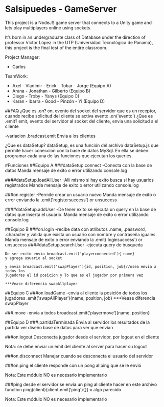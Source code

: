 # Salsipuedes - GameServer
This project is a NodeJS game server that connects to a Unity game and lets play multiplayers online using sockets.

It’s born in an undergraduate class of Database under the direction of professor Victor López in the UTP (Universidad
Tecnológica de Panamá), this project is the final test of the entire classroom. 

Project Manager:
* Carlos

TeamWork:
* Axel - Vladimir - Erick - Tobar - Jorge		(Equipo A)
* Arana - Jonathan - Gilberto				(Equipo B)
* Diego - Troby - Yanys				(Equipo C)
* Karan - Ibarra - Good - Pinzón - Yi			(Equipo D)					

##FAQ
¿Que es .on?
on, evento del socket del servidor que es un receptor, cuando recibe solicitud del cliente se activa evento .on('evento')
¿Que es .emit?
emit, evento del servidor al socket del cliente, envia una solicitud a el cliente

-variacion .bradcast.emit
Envia a los clientes

¿Que es dataSetup?
dataSetup, es una función del archivo dataSetup.js que permite hacer coneccion con la base de datos MySql.
En ella se deben programar cada una de las funciones que ejecutan los queries.


#Funciones
##Equipo A
###dataSetup.connect
	-Conecta con la base de datos
	Manda mensaje de exito o error utilizando console.log

####dataSetup.loadAllUser
	-Alli mismo si hay exito busca si hay usuarios registrados
	Manda mensaje de exito o error utilizando console.log

###on.register
        -Permite crear un usuario nuevo
Manda mensaje de exito o error enviando la .emit('registersuccess') or unsuccess

####dataSetup.addUser
	-De tener exito se ejecuta un query en la base de datos que inserta el usuario.
	Manda mensaje de exito o error utilizando console.log


##Equipo B
###on.login
    -recibe data con atributos .name, .password, .character y valida que exista 
    un usuario con nombre y contraseña iguales.
Manda mensaje de exito o error enviando la .emit('loginsuccess') or unsuccess
####dataSetup.searchUser
	-ejecuta query de busqueda

    De ser exito envia broadcast.emit('playerconnected'){ name}
    y agrega usuario al socket

    y envia broadcast.emit('swapPlayer'){id, position, job}//osea envia a todos los 
    jugadores el id posicion y lo que es el jugador por primera vez

    ***Vease diferencia swapAllplayer


##Equipo C
###on.loadGame
    -envia al cliente la posición de todos los jugadores 
    .emit('swapAllPlayer'){name, position, job}
    ***Vease diferencia swapPlayer

###.move
    -envia a todos broadcast.emit('playermove'){name, position}


##Equipo D
###.partidaTerminada
    Envia al servidor los resultados de la partida
    ver diseño base de datos para ver que envían

###on.logout
    Desconecta jugador desde el servidor, por logout en el cliente

Nota: se debe enviar un emit del cliente al server para hacer su logout

###on.disconnect
    Manejar cuando se desconecta el usuario del servidor

###on.ping
    el cliente responde con un pong al ping que se le envió

Nota: Este módulo NO es necesario implementarlo

###ping
    desde el servidor se envía un ping al cliente 
    hacer en este archivo function ping(client){client.emit('ping'){}} 
    o algo parecido

Nota: Este módulo NO es necesario implementarlo

